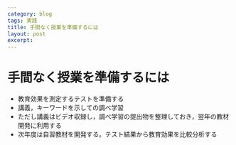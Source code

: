 ```yaml
---
category: blog
tags: 実践
title: 手間なく授業を準備するには
layout: post
excerpt: 
---
```

# 手間なく授業を準備するには

* 教育効果を測定するテストを準備する
* 講義，キーワードを示しての調べ学習
* ただし講義はビデオ収録し，調べ学習の提出物を整理しておき，翌年の教材開発に利用する
* 次年度は自習教材を開発する。テスト結果から教育効果を比較分析する

